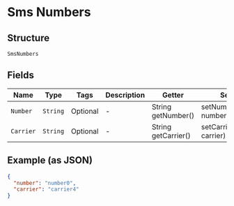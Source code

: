 
# Sms Numbers

## Structure

`SmsNumbers`

## Fields

| Name | Type | Tags | Description | Getter | Setter |
|  --- | --- | --- | --- | --- | --- |
| `Number` | `String` | Optional | - | String getNumber() | setNumber(String number) |
| `Carrier` | `String` | Optional | - | String getCarrier() | setCarrier(String carrier) |

## Example (as JSON)

```json
{
  "number": "number0",
  "carrier": "carrier4"
}
```

